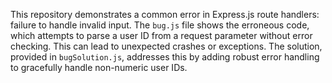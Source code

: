 This repository demonstrates a common error in Express.js route handlers:  failure to handle invalid input. The `bug.js` file shows the erroneous code, which attempts to parse a user ID from a request parameter without error checking.  This can lead to unexpected crashes or exceptions. The solution, provided in `bugSolution.js`, addresses this by adding robust error handling to gracefully handle non-numeric user IDs.